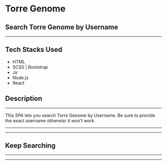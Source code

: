 # Torre Genome

## Search Torre Genome by Username
---


## Tech Stacks Used
- HTML
- SCSS | Bootstrap
- Js
- Node.js
- React

## Description
---

This SPA lets you search Torre Genome by Username.
Be sure to provide the exact username otherwisr it won't work.


---
---
## Keep Searching
---
---